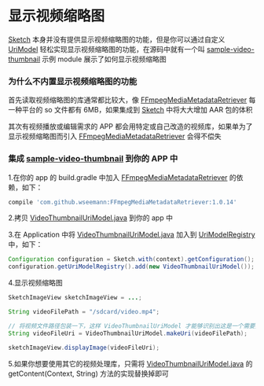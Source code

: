 # 显示视频缩略图

[Sketch] 本身并没有提供显示视频缩略图的功能，但是你可以通过自定义 [UriModel] 轻松实现显示视频缩略图的功能，在源码中就有一个叫 [sample-video-thumbnail] 示例 module 展示了如何显示视频缩略图


### 为什么不内置显示视频缩略图的功能

首先读取视频缩略图的库通常都比较大，像 [FFmpegMediaMetadataRetriever] 每一种平台的 so 文件都有 6MB，如果集成到 [Sketch] 中将大大增加 AAR 包的体积

其次有视频播放或编辑需求的 APP 都会用特定或自己改造的视频库，如果单为了显示视频缩略图而引入 [FFmpegMediaMetadataRetriever] 会得不偿失


### 集成 [sample-video-thumbnail] 到你的 APP 中

1.在你的 app 的 build.gradle 中加入 [FFmpegMediaMetadataRetriever] 的依赖，如下：

```groovy
compile 'com.github.wseemann:FFmpegMediaMetadataRetriever:1.0.14'
```

2.拷贝 [VideoThumbnailUriModel.java] 到你的 app 中

3.在 Application 中将 [VideoThumbnailUriModel.java] 加入到 [UriModelRegistry] 中，如下：

```java
Configuration configuration = Sketch.with(context).getConfiguration();
configuration.getUriModelRegistry().add(new VideoThumbnailUriModel());
```

4.显示视频缩略图

```java
SketchImageView sketchImageView = ...;

String videoFilePath = "/sdcard/video.mp4";

// 将视频文件路径包装一下，这样 VideoThumbnailUriModel 才能够识别出这是一个需要提取缩略图的视频文件
String videoFileUri = VideoThumbnailUriModel.makeUri(videoFilePath);

sketchImageView.displayImage(videoFileUri);
```

5.如果你想要使用其它的视频处理库，只需将 [VideoThumbnailUriModel.java] 的 getContent(Context, String) 方法的实现替换掉即可

[Sketch]: ../../sketch/src/main/java/me/xiaopan/sketch/Sketch.java
[UriModel]: ../../sketch/src/main/java/me/xiaopan/sketch/uri/UriModel.java
[sample-video-thumbnail]: ../../sample-video-thumbnail/
[FFmpegMediaMetadataRetriever]: https://github.com/wseemann/FFmpegMediaMetadataRetriever
[VideoThumbnailUriModel.java]: ../../sample-video-thumbnail/src/main/java/me/xiaopan/sketch_video_thumbnail_sample/VideoThumbnailUriModel.java
[UriModelRegistry]: ../../sketch/src/main/java/me/xiaopan/sketch/uri/UriModelRegistry.java
